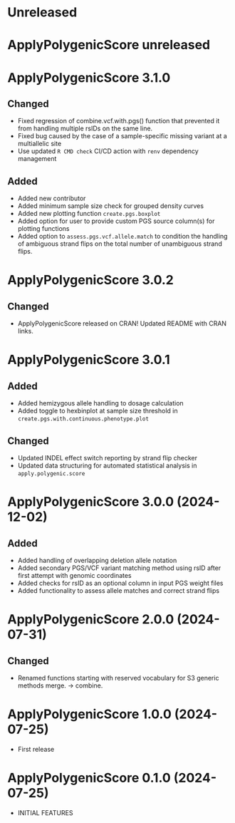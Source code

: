 # Unreleased

# ApplyPolygenicScore unreleased

# ApplyPolygenicScore 3.1.0

## Changed
* Fixed regression of combine.vcf.with.pgs() function that prevented it from handling multiple rsIDs on the same line.
* Fixed bug caused by the case of a sample-specific missing variant at a multiallelic site
* Use updated `R CMD check` CI/CD action with `renv` dependency management

## Added
* Added new contributor
* Added minimum sample size check for grouped density curves
* Added new plotting function `create.pgs.boxplot`
* Added option for user to provide custom PGS source column(s) for plotting functions
* Added option to `assess.pgs.vcf.allele.match` to condition the handling of ambiguous strand flips on the total number of unambiguous strand flips.

# ApplyPolygenicScore 3.0.2

## Changed
* ApplyPolygenicScore released on CRAN! Updated README with CRAN links.

# ApplyPolygenicScore 3.0.1

## Added
* Added hemizygous allele handling to dosage calculation
* Added toggle to hexbinplot at sample size threshold in `create.pgs.with.continuous.phenotype.plot`

## Changed
* Updated INDEL effect switch reporting by strand flip checker
* Updated data structuring for automated statistical analysis in `apply.polygenic.score`

# ApplyPolygenicScore 3.0.0 (2024-12-02)

## Added
* Added handling of overlapping deletion allele notation
* Added secondary PGS/VCF variant matching method using rsID after first attempt with genomic coordinates
* Added checks for rsID as an optional column in input PGS weight files
* Added functionality to assess allele matches and correct strand flips

# ApplyPolygenicScore 2.0.0 (2024-07-31)

## Changed
* Renamed functions starting with reserved vocabulary for S3 generic methods merge. -> combine.

# ApplyPolygenicScore 1.0.0 (2024-07-25)

* First release

# ApplyPolygenicScore 0.1.0 (2024-07-25)

* INITIAL FEATURES
